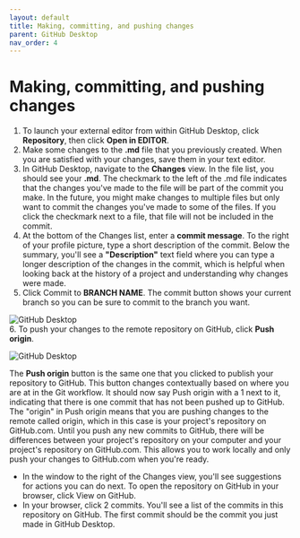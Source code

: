 ```yaml
---
layout: default
title: Making, committing, and pushing changes
parent: GitHub Desktop
nav_order: 4
---
```

# Making, committing, and pushing changes
1. To launch your external editor from within GitHub Desktop, click **Repository**, then click **Open in EDITOR**.
2. Make some changes to the **.md** file that you previously created.  When you are satisfied with your changes, save them in your text editor.
3. In GitHub Desktop, navigate to the **Changes** view. In the file list, you should see your **.md**. The checkmark to the left of the .md file indicates that the changes you've made to the file will be part of the commit you make. In the future, you might make changes to multiple files but only want to commit the changes you've made to some of the files. If you click the checkmark next to a file, that file will not be included in the commit.
4. At the bottom of the Changes list, enter a **commit message**. To the right of your profile picture, type a short description of the commit. Below the summary, you'll see a **"Description"** text field where you can type a longer description of the changes in the commit, which is helpful when looking back at the history of a project and understanding why changes were made. 
5. Click Commit to **BRANCH NAME**. The commit button shows your current branch so you can be sure to commit to the branch you want.

![GitHub Desktop](/assets/images/D8.jpg)  
6. To push your changes to the remote repository on GitHub, click **Push origin**.  
   
![GitHub Desktop](/assets/images/D9.jpg)

The **Push origin** button is the same one that you clicked to publish your repository to GitHub. This button changes contextually based on where you are at in the Git workflow. It should now say Push origin with a 1 next to it, indicating that there is one commit that has not been pushed up to GitHub.  
The "origin" in Push origin means that you are pushing changes to the remote called origin, which in this case is your project's repository on GitHub.com. Until you push any new commits to GitHub, there will be differences between your project's repository on your computer and your project's repository on GitHub.com. This allows you to work locally and only push your changes to GitHub.com when you're ready.
* In the window to the right of the Changes view, you'll see suggestions for actions you can do next. To open the repository on GitHub in your browser, click View on GitHub.
* In your browser, click 2 commits. You'll see a list of the commits in this repository on GitHub. The first commit should be the commit you just made in GitHub Desktop.

